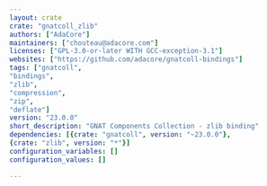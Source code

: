 ```yaml
---
layout: crate
crate: "gnatcoll_zlib"
authors: ["AdaCore"]
maintainers: ["chouteau@adacore.com"]
licenses: ["GPL-3.0-or-later WITH GCC-exception-3.1"]
websites: ["https://github.com/adacore/gnatcoll-bindings"]
tags: ["gnatcoll",
"bindings",
"zlib",
"compression",
"zip",
"deflate"]
version: "23.0.0"
short_description: "GNAT Components Collection - zlib binding"
dependencies: [{crate: "gnatcoll", version: "~23.0.0"},
{crate: "zlib", version: "*"}]
configuration_variables: []
configuration_values: []

---
```



